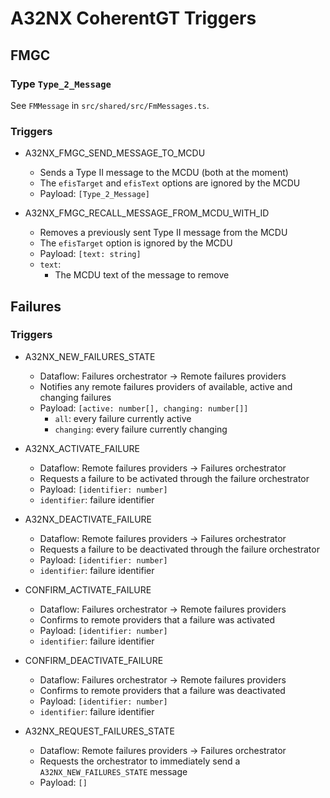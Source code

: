# A32NX CoherentGT Triggers

## FMGC

### Type `Type_2_Message`

See `FMMessage` in `src/shared/src/FmMessages.ts`.

### Triggers

- A32NX_FMGC_SEND_MESSAGE_TO_MCDU
    - Sends a Type II message to the MCDU (both at the moment)
    - The `efisTarget` and `efisText` options are ignored by the MCDU
    - Payload: `[Type_2_Message]`

- A32NX_FMGC_RECALL_MESSAGE_FROM_MCDU_WITH_ID
    - Removes a previously sent Type II message from the MCDU
    - The `efisTarget` option is ignored by the MCDU
    - Payload: `[text: string]`
    - `text`:
        -  The MCDU text of the message to remove

## Failures

### Triggers

- A32NX_NEW_FAILURES_STATE
    - Dataflow: Failures orchestrator -> Remote failures providers
    - Notifies any remote failures providers of available, active and changing failures
    - Payload: `[active: number[], changing: number[]]`
        - `all`: every failure currently active
        - `changing`: every failure currently changing

- A32NX_ACTIVATE_FAILURE
    - Dataflow: Remote failures providers -> Failures orchestrator
    - Requests a failure to be activated through the failure orchestrator
    - Payload: `[identifier: number]`
    - `identifier`: failure identifier

- A32NX_DEACTIVATE_FAILURE
    - Dataflow: Remote failures providers -> Failures orchestrator
    - Requests a failure to be deactivated through the failure orchestrator
    - Payload: `[identifier: number]`
    - `identifier`: failure identifier

- CONFIRM_ACTIVATE_FAILURE
    - Dataflow: Failures orchestrator -> Remote failures providers
    - Confirms to remote providers that a failure was activated
    - Payload: `[identifier: number]`
    - `identifier`: failure identifier

- CONFIRM_DEACTIVATE_FAILURE
    - Dataflow: Failures orchestrator -> Remote failures providers
    - Confirms to remote providers that a failure was deactivated
    - Payload: `[identifier: number]`
    - `identifier`: failure identifier

- A32NX_REQUEST_FAILURES_STATE
    - Dataflow: Remote failures providers -> Failures orchestrator
    - Requests the orchestrator to immediately send a `A32NX_NEW_FAILURES_STATE` message
    - Payload: `[]`